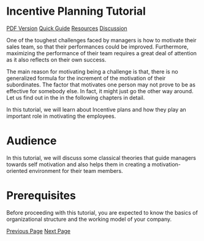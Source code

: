 # Incentive Planning Tutorial
[PDF Version](../incentive_planning/incentive_planning_pdf_version.md)
[Quick Guide](../incentive_planning/incentive_planning_quick_guide.md)
[Resources](../incentive_planning/incentive_planning_useful_resources.md)
[Discussion](../incentive_planning/incentive_planning_discussion.md)

One of the toughest challenges faced by managers is how to motivate their sales team, so that their performances could be improved. Furthermore, maximizing the performance of their team requires a great deal of attention as it also reflects on their own success.

The main reason for motivating being a challenge is that, there is no generalized formula for the increment of the motivation of their subordinates. The factor that motivates one person may not prove to be as effective for somebody else. In fact, it might just go the other way around. Let us find out in the in the following chapters in detail.

In this tutorial, we will learn about Incentive plans and how they play an important role in motivating the employees.

# Audience
In this tutorial, we will discuss some classical theories that guide managers towards self motivation and also helps them in creating a motivation-oriented environment for their team members.



# Prerequisites
Before proceeding with this tutorial, you are expected to know the basics of organizational structure and the working model of your company.


[Previous Page](../incentive_planning/index.md) [Next Page](../incentive_planning/incentive_planning_introduction.md) 
